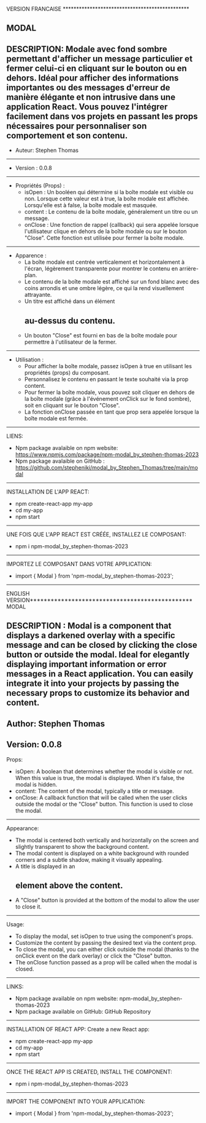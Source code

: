 VERSION FRANCAISE ***********************************************

MODAL 
------------------------------------------------------------------------------------------------------------------------------------------------------------------------------------------------------------------
DESCRIPTION: Modale avec fond sombre permettant d'afficher un message particulier et fermer celui-ci en cliquant sur le bouton ou en dehors.
  Idéal pour afficher des informations importantes ou des messages d'erreur de manière élégante et non intrusive dans une application React.
  Vous pouvez l'intégrer facilement dans vos projets en passant les props nécessaires pour personnaliser son comportement et son contenu.
------------------------------------------------------------------------------------------------------------------------------------------------------------------------------------------------------------------
- Auteur: Stephen Thomas
-------------------------------------------------------------------------------------------------------------------------------------------------------------------------------------------------------------------
- Version : 0.0.8
------------------------------------------------------------------------------------------------------------------------------------------------------------------------------------------------------------------
- Propriétés (Props) :
    - isOpen : Un booléen qui détermine si la boîte modale est visible ou non. Lorsque cette valeur est à true, la boîte modale est affichée. Lorsqu'elle est à false, la boîte modale est masquée.
    - content : Le contenu de la boîte modale, généralement un titre ou un message.
    - onClose : Une fonction de rappel (callback) qui sera appelée lorsque l'utilisateur clique en dehors de la boîte modale ou sur le bouton "Close". Cette fonction est utilisée pour fermer la boîte modale.
------------------------------------------------------------------------------------------------------------------------------------------------------------------------------------------------------------------
- Apparence :
    - La boîte modale est centrée verticalement et horizontalement à l'écran, légèrement transparente pour montrer le contenu en arrière-plan.
    - Le contenu de la boîte modale est affiché sur un fond blanc avec des coins arrondis et une ombre légère, ce qui la rend visuellement attrayante.
    - Un titre est affiché dans un élément <h2> au-dessus du contenu.
    - Un bouton "Close" est fourni en bas de la boîte modale pour permettre à l'utilisateur de la fermer.
------------------------------------------------------------------------------------------------------------------------------------------------------------------------------------------------------------------
- Utilisation :
    - Pour afficher la boîte modale, passez isOpen à true en utilisant les propriétés (props) du composant.
    - Personnalisez le contenu en passant le texte souhaité via la prop content.
    - Pour fermer la boîte modale, vous pouvez soit cliquer en dehors de la boîte modale (grâce à l'événement onClick sur le fond sombre), soit en cliquant sur le bouton "Close".
    - La fonction onClose passée en tant que prop sera appelée lorsque la boîte modale est fermée.
------------------------------------------------------------------------------------------------------------------------------------------------------------------------------------------------------------------
LIENS:
- Npm package avalaible on npm website: https://www.npmjs.com/package/npm-modal_by_stephen-thomas-2023
- Npm package avalaible on GitHub : https://github.com/stepheniki/modal_by_Stephen_Thomas/tree/main/modal
------------------------------------------------------------------------------------------------------------------------------------------------------------------------------------------------------------------
INSTALLATION DE L'APP REACT:
- npm create-react-app my-app
- cd my-app
- npm start
------------------------------------------------------------------------------------------------------------------------------------------------------------------------------------------------------------------
UNE FOIS QUE L'APP REACT EST CRÉÉE, INSTALLEZ LE COMPOSANT:
- npm i npm-modal_by_stephen-thomas-2023
------------------------------------------------------------------------------------------------------------------------------------------------------------------------------------------------------------------
IMPORTEZ LE COMPOSANT DANS VOTRE APPLICATION:
- import { Modal } from 'npm-modal_by_stephen-thomas-2023';
------------------------------------------------------------------------------------------------------------------------------------------------------------------------------------------------------------------



ENGLISH VERSION***********************************************
MODAL

DESCRIPTION : Modal is a component that displays a darkened overlay with a specific message and can be closed by clicking the close button or outside the modal. Ideal for elegantly displaying important information or error messages in a React application. You can easily integrate it into your projects by passing the necessary props to customize its behavior and content.
------------------------------------------------------------------------------------------------------------------------------------------------------------------------------------------------------------------
Author: Stephen Thomas
------------------------------------------------------------------------------------------------------------------------------------------------------------------------------------------------------------------
Version: 0.0.8
------------------------------------------------------------------------------------------------------------------------------------------------------------------------------------------------------------------
Props:
- isOpen: A boolean that determines whether the modal is visible or not. When this value is true, the modal is displayed. When it's false, the modal is hidden.
- content: The content of the modal, typically a title or message.
- onClose: A callback function that will be called when the user clicks outside the modal or the "Close" button. This function is used to close the modal.
------------------------------------------------------------------------------------------------------------------------------------------------------------------------------------------------------------------
Appearance:
- The modal is centered both vertically and horizontally on the screen and slightly transparent to show the background content.
- The modal content is displayed on a white background with rounded corners and a subtle shadow, making it visually appealing.
- A title is displayed in an <h2> element above the content.
- A "Close" button is provided at the bottom of the modal to allow the user to close it.
------------------------------------------------------------------------------------------------------------------------------------------------------------------------------------------------------------------
Usage:
- To display the modal, set isOpen to true using the component's props.
- Customize the content by passing the desired text via the content prop.
- To close the modal, you can either click outside the modal (thanks to the onClick event on the dark overlay) or click the "Close" button.
- The onClose function passed as a prop will be called when the modal is closed.
------------------------------------------------------------------------------------------------------------------------------------------------------------------------------------------------------------------
LINKS:
- Npm package available on npm website: npm-modal_by_stephen-thomas-2023
- Npm package available on GitHub: GitHub Repository
------------------------------------------------------------------------------------------------------------------------------------------------------------------------------------------------------------------
INSTALLATION OF REACT APP:
Create a new React app:
- npm create-react-app my-app
- cd my-app
- npm start
------------------------------------------------------------------------------------------------------------------------------------------------------------------------------------------------------------------
ONCE THE REACT APP IS CREATED, INSTALL THE COMPONENT:
- npm i npm-modal_by_stephen-thomas-2023
------------------------------------------------------------------------------------------------------------------------------------------------------------------------------------------------------------------
IMPORT THE COMPONENT INTO YOUR APPLICATION:
- import { Modal } from 'npm-modal_by_stephen-thomas-2023';

  

